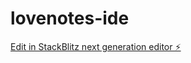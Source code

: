 # lovenotes-ide

[Edit in StackBlitz next generation editor ⚡️](https://stackblitz.com/~/github.com/ada-lovecraft/lovenotes-ide)